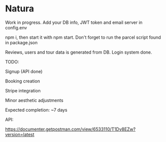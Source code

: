 # Natura

Work in progress. 
Add your DB info, JWT token and email server in config.env

npm i, then start it with npm start.
 Don't forget to run the parcel script found in package.json 

Reviews, users and tour data is generated from DB. Login system done. 

TODO:


Signup (API done)

Booking creation

Stripe integration

Minor aesthetic adjustments



Expected completion: ~7 days

API:

https://documenter.getpostman.com/view/6533110/T1Dv8EZw?version=latest

